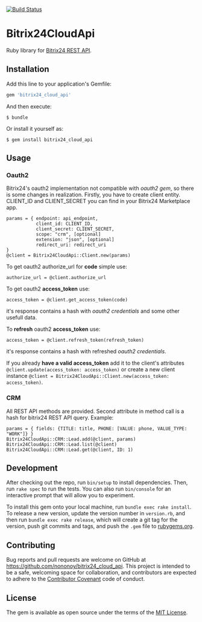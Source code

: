 [![Build Status](https://travis-ci.org/nononoy/bitrix24_cloud_api.svg?branch=master)](https://travis-ci.org/nononoy/bitrix24_cloud_api)

# Bitrix24CloudApi

Ruby library for [Bitrix24 REST API](https://dev.1c-bitrix.ru/rest_help/index.php).  

## Installation

Add this line to your application's Gemfile:

```ruby
gem 'bitrix24_cloud_api'
```

And then execute:

    $ bundle

Or install it yourself as:

    $ gem install bitrix24_cloud_api

## Usage

### Oauth2
Bitrix24's oauth2 implementation not compatible with *oauth2 gem*, so there is some changes in realization. Firstly, you have to create client entity. CLIENT_ID and CLIENT_SECRET you can find in your Bitrix24 Marketplace app.
    
    params = { endpoint: api_endpoint,
               client_id: CLIENT_ID,
               client_secret: CLIENT_SECRET,
               scope: "crm", [optional]
               extension: "json", [optional]
               redirect_uri: redirect_uri
    }
    @client = Bitrix24CloudApi::Client.new(params)     

To get oauth2 authorize_url for **code** simple use:
    
    authorize_url = @client.authorize_url
    
To get oauth2 **access_token** use:

    access_token = @client.get_access_token(code)

it's response contains a hash with *oauth2 credentials* and some other usefull data.

To **refresh** oauth2 **access_token** use:
    
    access_token = @client.refresh_token(refresh_token)
    
it's response contains a hash with refreshed *oauth2 credentials*.

If you already **have a valid access_token** add it to the client's attributes `@client.update(access_token: access_token)` or create a new client instance `@client = Bitrix24CloudApi::Client.new(access_token: access_token)`. 
      
### CRM

All REST API methods are provided. Second attribute in method call is a hash for bitrix24 REST API query. Example:
    
    params = { fields: {TITLE: title, PHONE: [VALUE: phone, VALUE_TYPE: "WORK"]} }
    Bitrix24CloudApi::CRM::Lead.add(@client, params)
    Bitrix24CloudApi::CRM::Lead.list(@client)
    Bitrix24CloudApi::CRM::Lead.get(@client, ID: 1)
    
    
## Development

After checking out the repo, run `bin/setup` to install dependencies. Then, run `rake spec` to run the tests. You can also run `bin/console` for an interactive prompt that will allow you to experiment.

To install this gem onto your local machine, run `bundle exec rake install`. To release a new version, update the version number in `version.rb`, and then run `bundle exec rake release`, which will create a git tag for the version, push git commits and tags, and push the `.gem` file to [rubygems.org](https://rubygems.org).

## Contributing

Bug reports and pull requests are welcome on GitHub at https://github.com/nononoy/bitrix24_cloud_api. This project is intended to be a safe, welcoming space for collaboration, and contributors are expected to adhere to the [Contributor Covenant](http://contributor-covenant.org) code of conduct.


## License

The gem is available as open source under the terms of the [MIT License](http://opensource.org/licenses/MIT).


